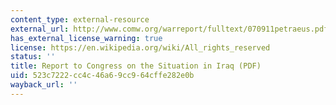 ```yaml
---
content_type: external-resource
external_url: http://www.comw.org/warreport/fulltext/070911petraeus.pdf
has_external_license_warning: true
license: https://en.wikipedia.org/wiki/All_rights_reserved
status: ''
title: Report to Congress on the Situation in Iraq (PDF)
uid: 523c7222-cc4c-46a6-9cc9-64cffe282e0b
wayback_url: ''
---
```

